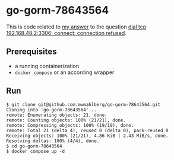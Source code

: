 go-gorm-78643564
================

This is code related to [my answer][answer] to the question [dial tcp 192.168.48.2:3306: connect: connection refused][question].

Prerequisites
-------------

  * a running containerization
  * `docker compose` or an according wrapper

Run
---

```shell
$ git clone git@github.com:mwmahlberg/go-gorm-78643564.git 
Cloning into 'go-gorm-78643564'...
remote: Enumerating objects: 21, done.
remote: Counting objects: 100% (21/21), done.
remote: Compressing objects: 100% (19/19), done.
remote: Total 21 (delta 4), reused 0 (delta 0), pack-reused 0
Receiving objects: 100% (21/21), 4.86 KiB | 2.43 MiB/s, done.
Resolving deltas: 100% (4/4), done.
$ cd go-gorm-78643564
$ docker compose up -d
```

[question]: https://stackoverflow.com/questions/78643564
[answer]: https://stackoverflow.com/a/78645702/1296707